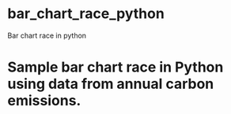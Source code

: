 # bar_chart_race_python
Bar chart race in python

# Sample bar chart race in Python using data from annual carbon emissions.
